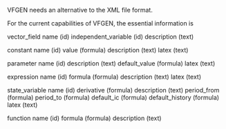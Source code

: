 VFGEN needs an alternative to the XML file format.

For the current capabilities of VFGEN, the essential information is

vector_field
    name                    (id)
    independent_variable    (id)
    description             (text)

constant
    name                    (id)
    value                   (formula)
    description             (text)
    latex                   (text)

parameter
    name                    (id)
    description             (text)
    default_value           (formula)
    latex                   (text)

expression
    name                    (id)
    formula                 (formula)
    description             (text)
    latex                   (text)

state_variable
    name                    (id)
    derivative              (formula)
    description             (text)
    period_from             (formula)
    period_to               (formula)
    default_ic              (formula)
    default_history         (formula)
    latex                   (text)

function
    name                    (id)
    formula                 (formula)
    description             (text)

